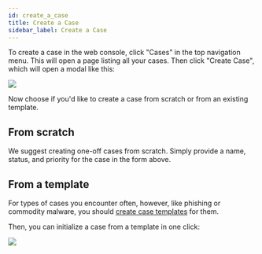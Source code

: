 ```yaml
---
id: create_a_case
title: Create a Case
sidebar_label: Create a Case
---
```


To create a case in the web console, click "Cases" in the top navigation menu. This will open a page listing all your cases. Then click "Create Case", which will open a modal like this:

![](https://storage.googleapis.com/tp_landing_page_videos/create_case_modal_uno.png)

Now choose if you'd like to create a case from scratch or from an existing template.

## From scratch

We suggest creating one-off cases from scratch. Simply provide a name, status, and priority for the case in the form above.

## From a template

For types of cases you encounter often, however, like phishing or commodity malware, you should [create case templates](/docs/administer/manage_templates) for them.

Then, you can initialize a case from a template in one click:

![](https://storage.googleapis.com/tp_landing_page_videos/create_case_from_template_modal.png)
